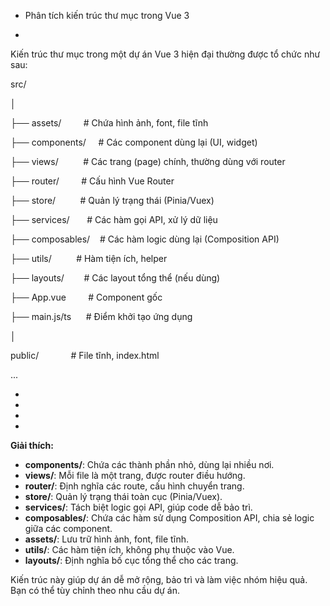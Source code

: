 - Phân tích kiến trúc thư mục trong Vue 3

- 

Kiến trúc thư mục trong một dự án Vue 3 hiện đại thường được tổ chức như sau:

src/

│

├── assets/         # Chứa hình ảnh, font, file tĩnh

├── components/     # Các component dùng lại (UI, widget)

├── views/          # Các trang (page) chính, thường dùng với router

├── router/         # Cấu hình Vue Router

├── store/          # Quản lý trạng thái (Pinia/Vuex)

├── services/       # Các hàm gọi API, xử lý dữ liệu

├── composables/    # Các hàm logic dùng lại (Composition API)

├── utils/          # Hàm tiện ích, helper

├── layouts/        # Các layout tổng thể (nếu dùng)

├── App.vue         # Component gốc

├── main.js/ts      # Điểm khởi tạo ứng dụng

│

public/             # File tĩnh, index.html

...

- 
- 
- 
- 

**Giải thích:**

- **components/**: Chứa các thành phần nhỏ, dùng lại nhiều nơi.
- **views/**: Mỗi file là một trang, được router điều hướng.
- **router/**: Định nghĩa các route, cấu hình chuyển trang.
- **store/**: Quản lý trạng thái toàn cục (Pinia/Vuex).
- **services/**: Tách biệt logic gọi API, giúp code dễ bảo trì.
- **composables/**: Chứa các hàm sử dụng Composition API, chia sẻ logic giữa các component.
- **assets/**: Lưu trữ hình ảnh, font, file tĩnh.
- **utils/**: Các hàm tiện ích, không phụ thuộc vào Vue.
- **layouts/**: Định nghĩa bố cục tổng thể cho các trang.

Kiến trúc này giúp dự án dễ mở rộng, bảo trì và làm việc nhóm hiệu quả. Bạn có thể tùy chỉnh theo nhu cầu dự án.
